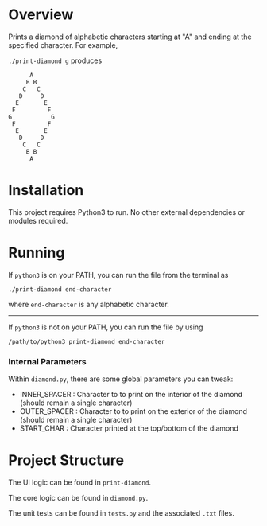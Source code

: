 # Overview
Prints a diamond of alphabetic characters starting at "A" and ending at the specified character.
For example,

`./print-diamond g` produces
```
      A
     B B
    C   C
   D     D
  E       E
 F         F
G           G
 F         F
  E       E
   D     D
    C   C
     B B
      A
```

# Installation
This project requires Python3 to run. No other external dependencies or modules required.

# Running
If `python3` is on your PATH, you can run the file from the terminal as

`./print-diamond end-character`

where `end-character` is any alphabetic character.

---

If `python3` is not on your PATH, you can run the file by using

`/path/to/python3 print-diamond end-character`

### Internal Parameters
Within `diamond.py`, there are some global parameters you can tweak:

- INNER_SPACER : Character to to print on the interior of the diamond (should remain a single character)
- OUTER_SPACER : Character to to print on the exterior of the diamond (should remain a single character)
- START_CHAR : Character printed at the top/bottom of the diamond

# Project Structure
The UI logic can be found in `print-diamond`.

The core logic can be found in `diamond.py`.

The unit tests can be found in `tests.py` and the associated `.txt` files.





